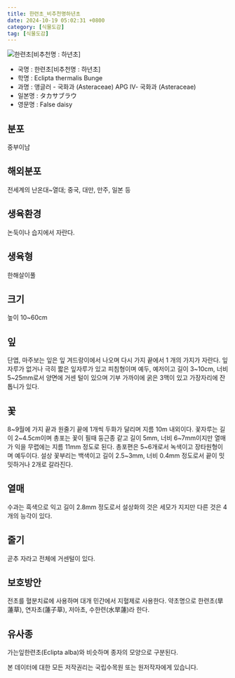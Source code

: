```yaml
---
title: 한련초_비추천명하년초
date: 2024-10-19 05:02:31 +0800
category: [식물도감]
tag: [식물도감]
---
```




![한련초[비추천명 : 하년초]](/fileUpload/plants/basic/Asteraceae/Eclipta/P000003708/P000003708_202205_1_th2.jpg)
- 국명 : 한련초[비추천명 : 하년초]
- 학명 : Eclipta thermalis Bunge
- 과명 : 앵글러 - 국화과 (Asteraceae) APG Ⅳ- 국화과 (Asteraceae)
- 일본명 : タカサブラウ
- 영문명 : False daisy


## 분포
중부이남
## 해외분포
전세계의 난온대~열대; 중국, 대만, 만주, 일본 등
## 생육환경
논둑이나 습지에서 자란다.
## 생육형
한해살이풀
## 크기
높이 10~60cm
## 잎
단엽, 마주보는 잎은 잎 겨드랑이에서 나오며 다시 가지 끝에서 1 개의 가지가 자란다. 잎자루가 없거나 극히 짧은 잎자루가 있고 피침형이며 예두, 예저이고 길이 3~10cm, 너비 5~25mm로서 양면에 거센 털이 있으며 기부 가까이에 굵은 3맥이 있고 가장자리에 잔톱니가 있다.
## 꽃
8~9월에 가지 끝과 원줄기 끝에 1개씩 두화가 달리며 지름 10m 내외이다. 꽃자루는 길이 2~4.5cm이며 총포는 꽃이 필때 둥근종 같고 길이 5mm, 너비 6~7mm이지만 열매가 익을 무렵에는 지름 11mm 정도로 된다. 총포편은 5~6개로서 녹색이고 장타원형이며 예두이다. 설상 꽃부리는 백색이고 길이 2.5~3mm, 너비 0.4mm 정도로서 끝이 밋밋하거나 2개로 갈라진다.
## 열매
수과는 흑색으로 익고 길이 2.8mm 정도로서 설상화의 것은 세모가 지지만 다른 것은 4개의 능각이 있다.
## 줄기
곧추 자라고 전체에 거센털이 있다.
## 보호방안
전초를 혈분치료에 사용하며 대개 민간에서 지혈제로 사용한다. 약초명으로 한련초(旱蓮草), 연자초(蓮子草), 저아초, 수한련(水旱蓮)라 한다.
## 유사종
가는잎한련초(Eclipta alba)와 비슷하며 종자의 모양으로 구분된다.






본 데이터에 대한 모든 저작권리는 국립수목원 또는 원저작자에게 있습니다.
